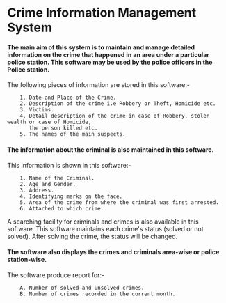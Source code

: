 # Crime Information Management System

#### The main aim of this system is to maintain and manage detailed information on the crime that happened in an area under a particular police station. This software may be used by the police officers in the Police station.

The following pieces of information are stored in this software:-
        
        1. Date and Place of the Crime.
        2. Description of the crime i.e Robbery or Theft, Homicide etc.
        3. Victims.
        4. Detail description of the crime in case of Robbery, stolen wealth or case of Homicide,
           the person killed etc.
        5. The names of the main suspects.
        
        
#### The information about the criminal is also maintained in this software.

This information is shown in this software:-

        1. Name of the Criminal.
        2. Age and Gender.
        3. Address.
        4. Identifying marks on the face.
        5. Area of the crime from where the criminal was first arrested.
        6. Attached to which crime.


A searching facility for criminals and crimes is also available in this software. This software maintains each crime's status (solved or not solved). After solving the crime, the status will be changed. 

#### The software also displays the crimes and criminals area-wise or police station-wise.

The software produce report for:-

        A. Number of solved and unsolved crimes.
        B. Number of crimes recorded in the current month.

